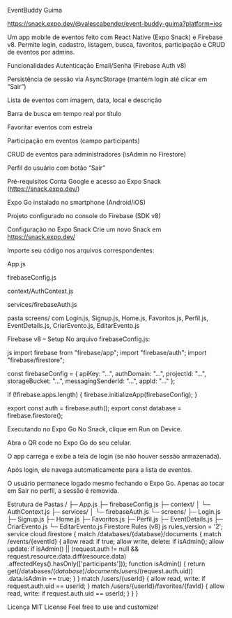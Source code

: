 EventBuddy Guima

https://snack.expo.dev/@valescabender/event-buddy-guima?platform=ios


Um app mobile de eventos feito com React Native (Expo Snack) e Firebase v8. 
Permite login, cadastro, listagem, busca, favoritos, participação e CRUD de eventos por admins.

Funcionalidades
Autenticação Email/Senha (Firebase Auth v8)

Persistência de sessão via AsyncStorage (mantém login até clicar em “Sair”)

Lista de eventos com imagem, data, local e descrição

Barra de busca em tempo real por título

Favoritar eventos com estrela

Participação em eventos (campo participants)

CRUD de eventos para administradores (isAdmin no Firestore)

Perfil do usuário com botão “Sair”

Pré-requisitos
Conta Google e acesso ao Expo Snack (https://snack.expo.dev/)

Expo Go instalado no smartphone (Android/iOS)

Projeto configurado no console do Firebase (SDK v8)

Configuração no Expo Snack
Crie um novo Snack em https://snack.expo.dev/

Importe seu código nos arquivos correspondentes:

App.js

firebaseConfig.js

context/AuthContext.js

services/firebaseAuth.js

pasta screens/ com Login.js, Signup.js, Home.js, Favoritos.js, Perfil.js, EventDetails.js, CriarEvento.js, EditarEvento.js

Firebase v8 – Setup
No arquivo firebaseConfig.js:

js
import firebase from "firebase/app";
import "firebase/auth";
import "firebase/firestore";

const firebaseConfig = {
  apiKey: "...",
  authDomain: "...",
  projectId: "...",
  storageBucket: "...",
  messagingSenderId: "...",
  appId: "..."
};

if (!firebase.apps.length) {
  firebase.initializeApp(firebaseConfig);
}

export const auth = firebase.auth();
export const database = firebase.firestore();

Executando no Expo Go
No Snack, clique em Run on Device.

Abra o QR code no Expo Go do seu celular.

O app carrega e exibe a tela de login (se não houver sessão armazenada).

Após login, ele navega automaticamente para a lista de eventos.

O usuário permanece logado mesmo fechando o Expo Go. Apenas ao tocar em Sair no perfil, a sessão é removida.

Estrutura de Pastas
/
├─ App.js
├─ firebaseConfig.js
├─ context/
│   └─ AuthContext.js
├─ services/
│   └─ firebaseAuth.js
└─ screens/
    ├─ Login.js
    ├─ Signup.js
    ├─ Home.js
    ├─ Favoritos.js
    ├─ Perfil.js
    ├─ EventDetails.js
    ├─ CriarEvento.js
    └─ EditarEvento.js
Firestore Rules (v8)
js
rules_version = '2';
service cloud.firestore {
  match /databases/{database}/documents {
    match /events/{eventId} {
      allow read: if true;
      allow write, delete: if isAdmin();
      allow update: if isAdmin() ||
        (request.auth != null &&
         request.resource.data.diff(resource.data)
           .affectedKeys().hasOnly(['participants']));
      function isAdmin() {
        return get(/databases/$(database)/documents/users/$(request.auth.uid))
               .data.isAdmin == true;
      }
    }
    match /users/{userId} {
      allow read, write: if request.auth.uid == userId;
    }
    match /users/{userId}/favorites/{favId} {
      allow read, write: if request.auth.uid == userId;
    }
  }
}

Licença
MIT License Feel free to use and customize!
